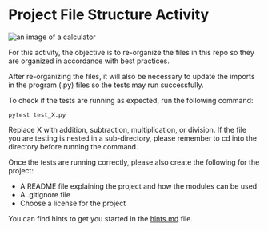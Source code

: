 # Project File Structure Activity

![an image of a calculator](calculator.jpg)

For this activity, the objective is to re-organize the files in this repo so they are organized in accordance with best practices.

After re-organizing the files, it will also be necessary to update the imports in the program (.py) files so the tests may run successfully.

To check if the tests are running as expected, run the following command:

```
pytest test_X.py
```

Replace X with addition, subtraction, multiplication, or division. If the file you are testing is nested in a sub-directory, please remember to cd into the directory before running the command.

Once the tests are running correctly, please also create the following for the project:
* A README file explaining the project and how the modules can be used
* A .gitignore file
* Choose a license for the project

You can find hints to get you started in the [hints.md](hints.md) file.
